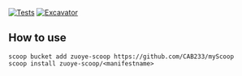 [![Tests](https://github.com/CAB233/myScoop/actions/workflows/ci.yml/badge.svg)](https://github.com/CAB233/myScoop/actions/workflows/ci.yml) [![Excavator](https://github.com/CAB233/myScoop/actions/workflows/excavator.yml/badge.svg)](https://github.com/CAB233/myScoop/actions/workflows/excavator.yml)

## How to use

```pwsh
scoop bucket add zuoye-scoop https://github.com/CAB233/myScoop
scoop install zuoye-scoop/<manifestname>
```

